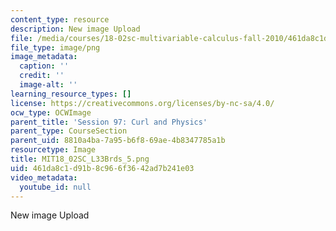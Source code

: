 ```yaml
---
content_type: resource
description: New image Upload
file: /media/courses/18-02sc-multivariable-calculus-fall-2010/461da8c1d91b8c966f3642ad7b241e03_MIT18_02SC_L33Brds_5.png
file_type: image/png
image_metadata:
  caption: ''
  credit: ''
  image-alt: ''
learning_resource_types: []
license: https://creativecommons.org/licenses/by-nc-sa/4.0/
ocw_type: OCWImage
parent_title: 'Session 97: Curl and Physics'
parent_type: CourseSection
parent_uid: 8810a4ba-7a95-b6f8-69ae-4b8347785a1b
resourcetype: Image
title: MIT18_02SC_L33Brds_5.png
uid: 461da8c1-d91b-8c96-6f36-42ad7b241e03
video_metadata:
  youtube_id: null
---
```

New image Upload